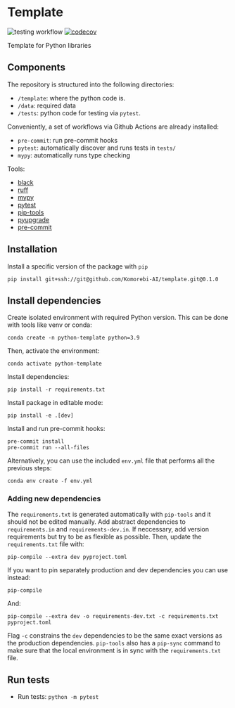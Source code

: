 # Template

![testing workflow](https://github.com/Komorebi-AI/python-template/actions/workflows/pytest.yml/badge.svg)
[![codecov](https://codecov.io/gh/Komorebi-AI/python-template/branch/main/graph/badge.svg?token=DQXLBOUDPX)](https://codecov.io/gh/Komorebi-AI/python-template)

Template for Python libraries

## Components

The repository is structured into the following directories:

- `/template`: where the python code is.
- `/data`: required data
- `/tests`: python code for testing via `pytest`.

Conveniently, a set of workflows via Github Actions are already installed:

- `pre-commit`: run pre-commit hooks
- `pytest`: automatically discover and runs tests in `tests/`
- `mypy`: automatically runs type checking

Tools:

- [black](https://github.com/psf/black)
- [ruff](https://docs.astral.sh/ruff/)
- [mypy](https://mypy.readthedocs.io/)
- [pytest](https://docs.pytest.org/en/)
- [pip-tools](https://github.com/jazzband/pip-tools)
- [pyupgrade](https://github.com/asottile/pyupgrade)
- [pre-commit](https://pre-commit.com/)

## Installation

Install a specific version of the package with `pip`

```{bash}
pip install git+ssh://git@github.com/Komorebi-AI/template.git@0.1.0
```

## Install dependencies

Create isolated environment with required Python version. This can be done with tools like venv or conda:

```{bash}
conda create -n python-template python=3.9
```

Then, activate the environment:

```{bash}
conda activate python-template
```

Install dependencies:

```{bash}
pip install -r requirements.txt
```

Install package in editable mode:

```{bash}
pip install -e .[dev]
```

Install and run pre-commit hooks:

```{bash}
pre-commit install
pre-commit run --all-files
```

Alternatively, you can use the included `env.yml` file that performs all the previous steps:

```{bash}
conda env create -f env.yml
```

### Adding new dependencies

The `requirements.txt` is generated automatically with `pip-tools` and it should not be edited manually. Add abstract dependencies to `requirements.in` and `requirements-dev.in`. If neccessary, add version requirements but try to be as flexible as possible. Then, update the `requirements.txt` file with:

```{bash}
pip-compile --extra dev pyproject.toml
```

If you want to pin separately production and dev dependencies you can use instead:

```{bash}
pip-compile
```

And:

```{bash}
pip-compile --extra dev -o requirements-dev.txt -c requirements.txt pyproject.toml
```

Flag `-c` constrains the `dev` dependencies to be the same exact versions as the production dependencies. `pip-tools` also has a `pip-sync` command to make sure that the local environment is in sync with the `requirements.txt` file.

## Run tests

- Run tests: `python -m pytest`
